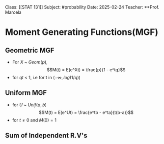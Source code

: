 Class: [[STAT 131]]
Subject: #probability 
Date: 2025-02-24
Teacher: **Prof. Marcela

# Moment Generating Functions(MGF)

## Geometric MGF
- For $X$ ~ $Geom(p)$,
$$M(t) = E(e^Xt) = \frac{p}{1 - e^tq}$$
- for $qt$ < 1, i.e for t in $(-\infty, log(1/q))$ 

## Uniform MGF
- for $U$ ~ $Unif(a, b)$
$$M(t) = E(e^Ut) = \frac{e^tb - e^ta}{t(b-a)}$$
- for $t \neq 0$ and $M(0) = 1$

## Sum of Independent R.V's
